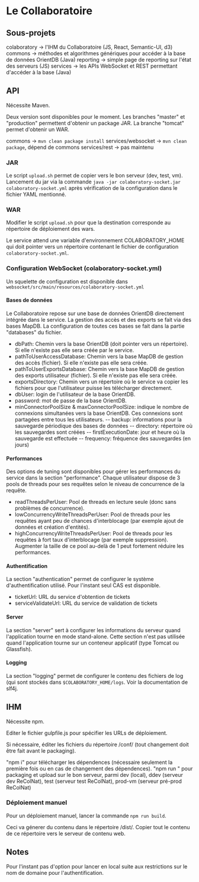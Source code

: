 # Le Collaboratoire
## Sous-projets
colaboratory -> l'IHM du Collaboratoire (JS, React, Semantic-UI, d3)
commons -> méthodes et algorithmes génériques pour accéder à la base de données OrientDB (Java)
reporting -> simple page de reporting sur l'état des serveurs (JS)
services -> les APIs WebSocket et REST permettant d'accéder à la base (Java)

## API
Nécessite Maven.

Deux version sont disponibles pour le moment. Les branches "master" et "production" permettent d'obtenir un package JAR. La branche "tomcat" permet d'obtenir un WAR.

commons -> `mvn clean package install`
services/websocket -> `mvn clean package`, dépend de commons
services/rest -> pas maintenu

### JAR
Le script `upload.sh` permet de copier vers le bon serveur (dev, test, vm). Lancement du jar via la commande `java -jar colaboratory-socket.jar colaboratory-socket.yml` après vérification de la configuration dans le fichier YAML mentionné.

### WAR
Modifier le script `upload.sh` pour que la destination corresponde au répertoire de déploiement des wars.

Le service attend une variable d'environnement COLABORATORY_HOME qui doit pointer vers un répertoire contenant le fichier de configuration `colaboratory-socket.yml`.

### Configuration WebSocket (colaboratory-socket.yml)
Un squelette de configuration est disponible dans `websocket/src/main/resources/colaboratory-socket.yml`

#### Bases de données
Le Collaboratoire repose sur une base de données OrientDB directement intégrée dans le service. La gestion des accès et des exports se fait via des bases MapDB. La configuration de toutes ces bases se fait dans la partie "databases" du fichier.

- dbPath: Chemin vers la base OrientDB (doit pointer vers un répertoire). Si elle n'existe pas elle sera créée par le service.
- pathToUserAccessDatabase: Chemin vers la base MapDB de gestion des accès (fichier). Si elle n'existe pas elle sera créée.
- pathToUserExportsDatabase: Chemin vers la base MapDB de gestion des exports utilisateur (fichier). Si elle n'existe pas elle sera créée.
- exportsDirectory: Chemin vers un répertoire où le service va copier les fichiers pour que l'utilisateur puisse les télécharger directement.
- dbUser: login de l'utilisateur de la base OrientDB.
- password: mot de passe de la base OrientDB.
- minConnectorPoolSize & maxConnectorPoolSize: indique le nombre de connexions simultanées vers la base OrientDB. Ces connexions sont partagées entre tous les utilisateurs.
-- backup: informations pour la sauvegarde périodique des bases de données
-- directory: répertoire où les sauvegardes sont créées
-- firstExecutionDate: jour et heure où la sauvegarde est effectuée
-- frequency: fréquence des sauvegardes (en jours)

#### Performances
Des options de tuning sont disponibles pour gérer les performances du service dans la section "performance".
Chaque utilisateur dispose de 3 pools de threads pour ses requêtes selon le niveau de concurrence de la requête.

- readThreadsPerUser: Pool de threads en lecture seule (donc sans problèmes de concurrence).
- lowConcurrencyWriteThreadsPerUser: Pool de threads pour les requêtes ayant peu de chances d'interblocage (par exemple ajout de données et création d'entités).
- highConcurrencyWriteThreadsPerUser: Pool de threads pour les requêtes à fort taux d'interblocage (par exemple suppression). Augmenter la taille de ce pool au-delà de 1 peut fortement réduire les performances.

#### Authentification
La section "authentication" permet de configurer le système d'authentification utilisé. Pour l'instant seul CAS est disponible.

- ticketUrl: URL du service d'obtention de tickets
- serviceValidateUrl: URL du service de validation de tickets

#### Server
La section "server" sert à configurer les informations du serveur quand l'application tourne en mode stand-alone. Cette section n'est pas utilisée quand l'application tourne sur un conteneur applicatif (type Tomcat ou Glassfish).

#### Logging
La section "logging" permet de configurer le contenu des fichiers de log (qui sont stockés dans `$COLABORATORY_HOME/logs`. Voir la documentation de slf4j.

## IHM
Nécessite npm.

Editer le fichier gulpfile.js pour spécifier les URLs de déploiement.

Si nécessaire, éditer les fichiers du répertoire /conf/ (tout changement doit être fait avant le packaging).

"npm i" pour télécharger les dépendences (nécessaire seulement la première fois ou en cas de changement des dépendences).
"npm run <server>" pour packaging et upload sur le bon serveur, parmi dev (local), ddev (serveur dev ReColNat), test (serveur test ReColNat), prod-vm (serveur pré-prod ReColNat)

### Déploiement manuel
Pour un déploiement manuel, lancer la commande `npm run build`.

Ceci va génerer du contenu dans le répertoire /dist/. Copier tout le contenu de ce répertoire vers le serveur de contenu web.

## Notes
Pour l'instant pas d'option pour lancer en local suite aux restrictions sur le nom de domaine pour l'authentification.
